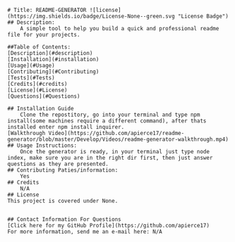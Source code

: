 
    # Title: README-GENERATOR ![license](https://img.shields.io/badge/License-None--green.svg "License Badge")
    ## Description:
        A simple tool to help you build a quick and professional readme file for your projects.
    
    ##Table of Contents:
    [Description](#description)
    [Installation](#installation)
    [Usage](#Usage)
    [Contributing](#Contributing)
    [Tests](#Tests)
    [Credits](#credits)
    [License](#License)
    [Questions](#Questions)

    ## Installation Guide
        Clone the repostitory, go into your terminal and type npm install(some machines require a different command), after thats installed enter npm install inquirer.
    [Walkthrough Video](https://github.com/apierce17/readme-generator/blob/master/Develop/Videos/readme-generator-walkthrough.mp4)
    ## Usage Instructions:
        Once the generator is ready, in your terminal just type node index, make sure you are in the right dir first, then just answer questions as they are presented.
    ## Contributing Paties/information:
        Yes
    ## Credits
        N/A
    ## License
    This project is covered under None.


    ## Contact Information For Questions
    [Click here for my GitHub Profile](https://github.com/apierce17)
    For more information, send me an e-mail here: N/A

    
